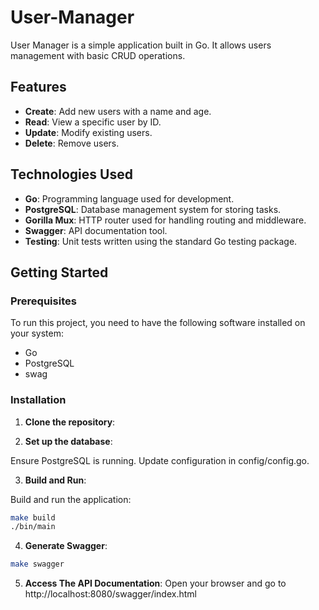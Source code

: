 # User-Manager

User Manager is a simple application built in Go. It allows users management with basic CRUD operations.

## Features

- **Create**: Add new users with a name and age.
- **Read**: View a specific user by ID.
- **Update**: Modify existing users.
- **Delete**: Remove users.

## Technologies Used

- **Go**: Programming language used for development.
- **PostgreSQL**: Database management system for storing tasks.
- **Gorilla Mux**: HTTP router used for handling routing and middleware.
- **Swagger**: API documentation tool.
- **Testing**: Unit tests written using the standard Go testing package.


## Getting Started

### Prerequisites

To run this project, you need to have the following software installed on your system:

- Go
- PostgreSQL
- swag

### Installation

1. **Clone the repository**:

2. **Set up the database**:

Ensure PostgreSQL is running.
Update configuration in config/config.go.

3. **Build and Run**:

Build and run the application:
```bash
make build
./bin/main
```

4. **Generate Swagger**:

```bash
make swagger
```

5. **Access The API Documentation**:
Open your browser and go to http://localhost:8080/swagger/index.html
